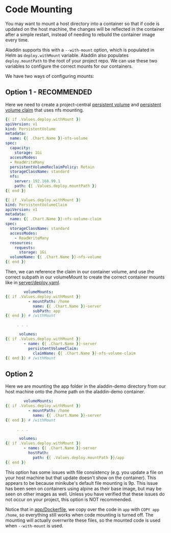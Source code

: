 # Code Mounting 

You may want to mount a host directory into a container so that if code is updated on the host machine, the changes will be reflected in the container after a simple restart, instead of needing to rebuild the container image every time. 

Aladdin supports this with a `--with-mount` option, which is populated in Helm as `deploy.withMount` variable. Aladdin also populates `deploy.mountPath` to the root of your project repo. We can use these two variables to configure the correct mounts for our containers.

We have two ways of configuring mounts:

## Option 1 - RECOMMENDED

Here we need to create a project-central [persistent volume](../helm/aladdin-demo/templates/shared/nfs-mount.pv.yaml) and [persistent volume claim](../helm/aladdin-demo/templates/shared/nfs-mount.pvc.yaml) that uses nfs mounting. 
```yaml
{{ if .Values.deploy.withMount }}
apiVersion: v1
kind: PersistentVolume
metadata:
  name: {{ .Chart.Name }}-nfs-volume
spec:
  capacity:
    storage: 1Gi
  accessModes:
  - ReadWriteMany
  persistentVolumeReclaimPolicy: Retain
  storageClassName: standard
  nfs:
    server: 192.168.99.1
    path: {{ .Values.deploy.mountPath }}
{{ end }}
```

```yaml
{{ if .Values.deploy.withMount }}
kind: PersistentVolumeClaim
apiVersion: v1
metadata:
  name: {{ .Chart.Name }}-nfs-volume-claim
spec:
  storageClassName: standard
  accessModes:
    - ReadWriteMany
  resources:
    requests:
      storage: 1Gi
  volumeName: {{ .Chart.Name }}-nfs-volume
{{ end }}
```

Then, we can reference the claim in our container volume, and use the correct subpath in our volumeMount to create the correct container mounts like in [server/deploy.yaml](../helm/aladdin-demo/templates/server/deploy.yaml). 
```yaml
        volumeMounts:
{{ if .Values.deploy.withMount }}
          - mountPath: /home
            name: {{ .Chart.Name }}-server
            subPath: app
{{ end }} # /withMount

     . . .

      volumes:
{{ if .Values.deploy.withMount }}
        - name: {{ .Chart.Name }}-server
          persistentVolumeClaim:
            claimName: {{ .Chart.Name }}-nfs-volume-claim
{{ end }} # /withMount
```

## Option 2

Here we are mounting the app folder in the aladdin-demo directory from our host machine onto the /home path on the aladdin-demo container. 
```yaml
        volumeMounts:
{{ if .Values.deploy.withMount }}
          - mountPath: /home
            name: {{ .Chart.Name }}-server
{{ end }} # /withMount

     . . .

      volumes:
{{ if .Values.deploy.withMount }}
        - name: {{ .Chart.Name }}-server
          hostPath:
            path: {{ .Values.deploy.mountPath }}/app
{{ end }} 
```

This option has some issues with file consistency (e.g. you update a file on your host machine but that update doesn't show on the container). This appears to be because minikube's default file mounting is 9p. This issue has been seen on containers using alpine as their base image, but may be seen on other images as well. Unless you have verified that these issues do not occur on your project, this option is NOT recommended. 

Notice that in [app/Dockerfile](../app/Dockerfile), we copy over the code in `app` with `COPY app /home`, so everything still works when code mounting is turned off. The mounting will actually overrwrite these files, so the mounted code is used when `--with-mount` is used.
